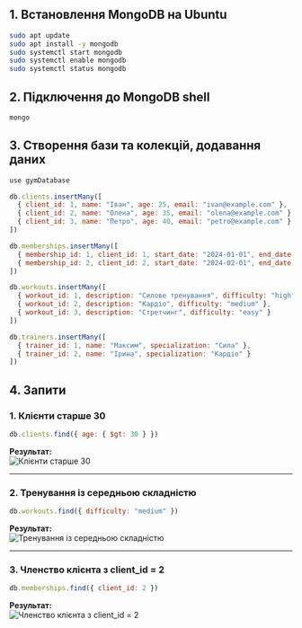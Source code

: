 ## 1. Встановлення MongoDB на Ubuntu

```bash
sudo apt update
sudo apt install -y mongodb
sudo systemctl start mongodb
sudo systemctl enable mongodb
sudo systemctl status mongodb
```

## 2. Підключення до MongoDB shell

```bash
mongo
```

## 3. Створення бази та колекцій, додавання даних

```js
use gymDatabase

db.clients.insertMany([
  { client_id: 1, name: "Іван", age: 25, email: "ivan@example.com" },
  { client_id: 2, name: "Олена", age: 35, email: "olena@example.com" },
  { client_id: 3, name: "Петро", age: 40, email: "petro@example.com" }
])

db.memberships.insertMany([
  { membership_id: 1, client_id: 1, start_date: "2024-01-01", end_date: "2024-12-31", type: "standard" },
  { membership_id: 2, client_id: 2, start_date: "2024-02-01", end_date: "2024-08-01", type: "vip" }
])

db.workouts.insertMany([
  { workout_id: 1, description: "Силове тренування", difficulty: "high" },
  { workout_id: 2, description: "Кардіо", difficulty: "medium" },
  { workout_id: 3, description: "Стретчинг", difficulty: "easy" }
])

db.trainers.insertMany([
  { trainer_id: 1, name: "Максим", specialization: "Сила" },
  { trainer_id: 2, name: "Ірина", specialization: "Кардіо" }
])
```

## 4. Запити

### 1. Клієнти старше 30

```js
db.clients.find({ age: { $gt: 30 } })
```
**Результат:**  
![Клієнти старше 30](https://imagedelivery.net/ECvmHqjoZV012XN8LGonQg/ff8c44c6-d30c-47d1-6fc9-f3030a312e00/public)

---

### 2. Тренування із середньою складністю

```js
db.workouts.find({ difficulty: "medium" })
```
**Результат:**  
![Тренування із середньою складністю](https://imagedelivery.net/ECvmHqjoZV012XN8LGonQg/90dc2329-e476-4d1f-618e-403b711f3500/public)

---

### 3. Членство клієнта з client_id = 2

```js
db.memberships.find({ client_id: 2 })
```
**Результат:**  
![Членство клієнта з client_id = 2](https://imagedelivery.net/ECvmHqjoZV012XN8LGonQg/34022ccf-3070-48d0-a38f-1a2a6ca64c00/public)